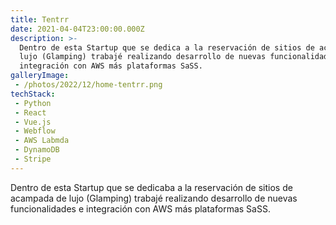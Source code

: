 ```yaml
---
title: Tentrr
date: 2021-04-04T23:00:00.000Z
description: >-
  Dentro de esta Startup que se dedica a la reservación de sitios de acampada de
  lujo (Glamping) trabajé realizando desarrollo de nuevas funcionalidades e
  integración con AWS más plataformas SaSS.
galleryImage:
 - /photos/2022/12/home-tentrr.png
techStack:
 - Python
 - React
 - Vue.js
 - Webflow
 - AWS Labmda
 - DynamoDB
 - Stripe
---
```


Dentro de esta Startup que se dedicaba a la reservación de sitios de acampada de lujo (Glamping) trabajé realizando desarrollo de nuevas funcionalidades e integración con AWS más plataformas SaSS.
